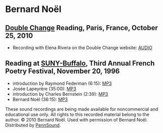 Bernard Noël
============


[Double Change](http://writing.upenn.edu/pennsound/x/Double-Change.php) Reading, Paris, France, October 25, 2010
----------------------------------------------------------------------------------------------------------------

-   Recording with Elena Rivera on the Double Change website: [AUDIO](http://doublechange.org/2010/10/08/25-10-10-bernard-noel-elena-rivera/)


Reading at [SUNY-Buffalo](Buffalo.php), Third Annual French Poetry Festival, November 20, 1996
----------------------------------------------------------------------------------------------

-   introduction by Raymond Federman (6:15): [MP3](http://media.sas.upenn.edu/pennsound/groups/Buffalo/11-20-96/Federman-Raymond_01_Introduction_SUNY-Buffalo_11-20-96.mp3)
-   Josée Lapeyrère (35:00): [MP3](http://media.sas.upenn.edu/pennsound/authors/Lapeyere/Lapeyere-Josee_02_Complete-Reading_SUNY-Buffalo_11-20-96.mp3)
-   introduction by Charles Bernstein (2:39): [MP3](http://media.sas.upenn.edu/pennsound/groups/Buffalo/11-20-96/Bernstein-Charles_03_Introduction-to-Bernard-Noel_SUNY-Buffalo_11-20-96.mp3)
-   Bernard Noël (36:15): [MP3](http://media.sas.upenn.edu/pennsound/authors/Noel-Bernard/Noel-Bernard_04_Complete-Reading_SUNY-Buffalo_11-20-96.mp3)

These sound recordings are being made available for noncommercial and
educational use only. All rights to this recorded material belong to the
author. © 2010 Bernard Noël. Used with permission of Bernard Noël. Distributed by [PennSound](../index.html).
